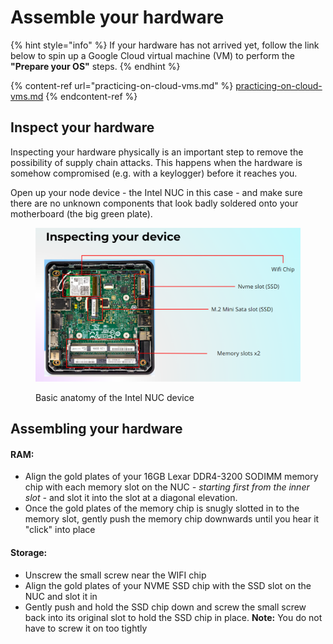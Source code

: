# Assemble your hardware

{% hint style="info" %}
If your hardware has not arrived yet, follow the link below to spin up a Google Cloud virtual machine (VM) to perform the **"Prepare your OS"** steps.
{% endhint %}

{% content-ref url="practicing-on-cloud-vms.md" %}
[practicing-on-cloud-vms.md](practicing-on-cloud-vms.md)
{% endcontent-ref %}

## Inspect your hardware

Inspecting your hardware physically is an important step to remove the possibility of supply chain attacks. This happens when the hardware is somehow compromised (e.g. with a keylogger) before it reaches you.

Open up your node device - the Intel NUC in this case - and make sure there are no unknown components that look badly soldered onto your motherboard (the big green plate). &#x20;

<figure><img src="../../.gitbook/assets/image (97).png" alt=""><figcaption><p>Basic anatomy of the Intel NUC device</p></figcaption></figure>

## Assembling your hardware

#### RAM:

* Align the gold plates of your 16GB Lexar DDR4-3200 SODIMM memory chip with each memory slot on the NUC _- starting first from the inner slot -_ and slot it into the slot at a diagonal elevation.&#x20;
* Once the gold plates of the memory chip is snugly slotted in to the memory slot, gently push the memory chip downwards until you hear it "click" into place

#### **Storage:**&#x20;

* Unscrew the small screw near the WIFI chip
* Align the gold plates of your NVME SSD chip with the SSD slot on the NUC and slot it in
* Gently push and hold the SSD chip down and screw the small screw back into its original slot to hold the SSD chip in place. **Note:** You do not have to screw it on too tightly   &#x20;
